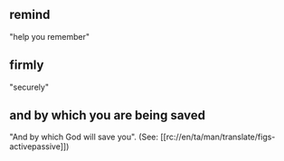 ## remind ##

"help you remember"

## firmly ##

"securely"

## and by which you are being saved ##

"And by which God will save you". (See: [[rc://en/ta/man/translate/figs-activepassive]])